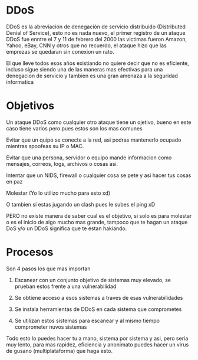 # DDoS

DDoS es la abreviación de denegación de servicio distribuido (Distributed Denial of Service), esto no es nada nuevo, el primer registro de un ataque DDoS fue enntre el 7 y 11 de febrero del 2000 las victimas fueron Amazon, Yahoo, eBay, CNN y otros que no recuerdo, el ataque hizo que las emprezas se quedaran sin conexion un rato.

El que lleve todos esos años existiando no quiere decir que no es eficiente, incluso sigue siendo una de las maneras mas efectivas para una denegacion de servicio y tambien es una gran amenaza a la seguridad informatica

# Objetivos

Un ataque DDoS como cualquier otro ataque tiene un ojetivo, bueno en este caso tiene varios pero pues estos son los mas comunes

Evitar que un quipo se conecte a la red, asi podras mantenerlo ocupado mientras spoofeas su IP o MAC.

Evitar que una persona, servidor o equipo mande informacion como mensajes, correos, logs, archivos o cosas asi.

Intentar que un NIDS, firewall o cualquier cosa se pete y asi hacer tus cosas en paz

Molestar (Yo lo utilizo mucho para esto xd)

O tambien si estas jugando un clash pues le subes el ping xD
 
PERO no existe manera de saber cual es el objetivo, si solo es para molestar o es el inicio de algo mucho mas grande, tampoco que te hagan un ataque DoS y/o un DDoS significa que te estan hakiando. 

# Procesos
Son 4 pasos los que mas importan

1) Escanear con un conjunto objetivo de sistemas muy elevado, se prueban estos frente a una vulnerabilidad

2) Se obtiene acceso a esos sistemas a traves de esas vulnerabilidades

3) Se instala herramientas de DDoS en cada sistema que comprometes

4) Se utilizan estos sistemas para escanear y al mismo tiempo comprometer nuvos sistemas

Todo esto lo puedes hacer tu a mano, sistema por sistema y asi, pero seria muy lento, para mas rapidez, eficiencia y anonimato puedes hacer un virus de gusano (multiplataforma) que haga esto.
